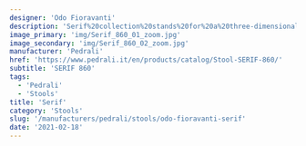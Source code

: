 ```yaml
---
designer: 'Odo Fioravanti'
description: 'Serif%20collection%20stands%20for%20a%20three-dimensional%20harmony%20inspired%20by%20the%20architectural%20elements%20of%20column%2C%20and%20by%20specific%20%u201Cgraces%u201D%20of%20the%20fonts.%0ABarstool%20in%20polyethylene%20made%20with%20the%20rotational%20molding%20technology.%20Height%20750%20mm'
image_primary: 'img/Serif_860_01_zoom.jpg'
image_secondary: 'img/Serif_860_02_zoom.jpg'
manufacturer: 'Pedrali'
href: 'https://www.pedrali.it/en/products/catalog/Stool-SERIF-860/'
subtitle: 'SERIF 860'
tags:
  - 'Pedrali'
  - 'Stools'
title: 'Serif'
category: 'Stools'
slug: '/manufacturers/pedrali/stools/odo-fioravanti-serif'
date: '2021-02-18'
---
```

